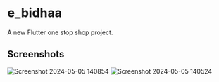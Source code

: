 # e_bidhaa

A new Flutter one stop shop project.

## Screenshots
![Screenshot 2024-05-05 140854](https://github.com/GisoreB/e_bidhaa/assets/144854877/b1c741a0-ce2e-407a-ac8a-7e71ea9e8490)
![Screenshot 2024-05-05 140524](https://github.com/GisoreB/e_bidhaa/assets/144854877/ee3fbe53-f136-4669-b509-c8f4c1835235)
